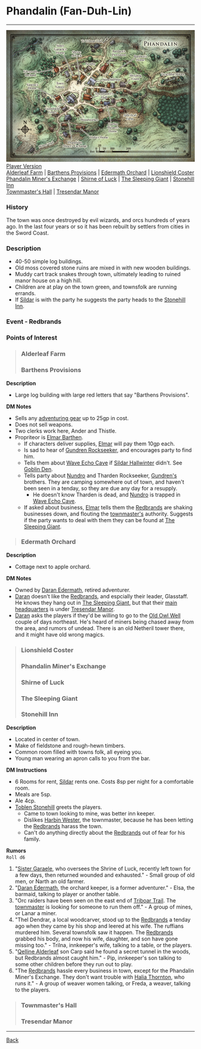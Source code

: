# Phandalin (Fan-Duh-Lin)
---

![Phandalin](./images/phandalin.jpeg)
[Player Version](./images/phandalin-player.jpeg)  
[Alderleaf Farm](#alderleaf-farm) | [Barthens Provisions](#barthens-provisions) | [Edermath Orchard](#edermath-orchard) | [Lionshield Coster](#lionshield-coster)  
[Phandalin Miner's Exchange](#phandalin-miners-exchange) | [Shirne of Luck](#shirne-of-luck) | [The Sleeping Giant](#the-sleeping-giant) | [Stonehill Inn](#stonehill-inn)  
[Townmaster's Hall](#townmasters-hall) | [Tresendar Manor](#tresendar-manor)

### History
The town was once destroyed by evil wizards, and orcs hundreds of years ago. In the last four years or so it has been rebuilt by settlers from cities in the Sword Coast.

### Description
 - 40-50 simple log buildings.
 - Old moss covered stone ruins are mixed in with new wooden buildings.
 - Muddy cart track snakes through town, ultimately leading to ruined manor house on a high hill.
 - Children are at play on the town green, and townsfolk are running errands.
 - If [Sildar](../npcs/sildar-hallwinter.md) is with the party he suggests the party heads to the [Stonehill Inn](#stonehill-inn).

 ### **Event - Redbrands**

### Points of Interest
>### Alderleaf Farm
>### Barthens Provisions
**Description**
- Large log building with large red letters that say "Barthens Provisions".

**DM Notes**
- Sells any [adventuring gear](https://5e.tools/quickreference.html#bookref-quick,1,adventuring%20gear) up to 25gp in cost.
- Does not sell weapons.
- Two clerks work here, Ander and Thistle.
- Propriteor is [Elmar Barthen](../npcs/elmar-barthen.md).
  - If characters deliver supplies, [Elmar](../npcs/elmar-barthen.md) will pay them 10gp each.
  - Is sad to hear of [Gundren Rockseeker](../npcs/gundren-rockseeker.md), and encourages party to find him.
  - Tells them about [Wave Echo Cave](../locations/wave-echo-cave.md) if [Sildar Hallwinter](../npcs/sildar-hallwinter.md) didn't. See [Goblin Den](../locations/cragmaw-hideout.md#6-goblin-den).
  - Tells party about [Nundro](../npcs/nundro-rockseeker.md) and Tharden Rockseeker, [Gundren's](../npcs/gundren-rockseeker.md) brothers. They are camping somewhere out of town, and haven't been seen in a tenday, so they are due any day for a resupply.
    - He doesn't know Tharden is dead, and [Nundro](../npcs/nundro-rockseeker.md) is trapped in [Wave Echo Cave](../locations/wave-echo-cave.md).
  - If asked about business, [Elmar](../npcs/elmar-barthen.md) tells them the [Redbrands](#event---redbrands) are shaking businesses down, and flouting the [townmaster's](#townmasters-hall) authority. Suggests if the party wants to deal with them they can be found at [The Sleeping Giant](#the-sleeping-giant).

>### Edermath Orchard
**Description**
- Cottage next to apple orchard.

**DM Notes**
- Owned by [Daran Edermath](../npcs/daran-edermath.md), retired adventurer.
- [Daran](../npcs/daran-edermath.md) doesn't like the [Redbrands](#event---redbrands), and espcially their leader, Glasstaff. He knows they hang out in [The Sleeping Giant](#the-sleeping-giant), but that their [main headquarters](../locations/redbrand-hideout.md) is under [Tresendar Manor](#tresendar-manor).
- [Daran](../npcs/daran-edermath.md) asks the players if they'd be willing to go to the [Old Owl Well](../locations/old-owl-well.md) couple of days northeast. He's heard of miners being chased away from the area, and rumors of undead. There is an old Netheril tower there, and it might have old wrong magics.

>### Lionshield Coster
>### Phandalin Miner's Exchange
>### Shirne of Luck
>### The Sleeping Giant
>### Stonehill Inn
**Description**
- Located in center of town.
- Make of fieldstone and rough-hewn timbers.
- Common room filled with towns folk, all eyeing you.
- Young man wearing an apron calls to you from the bar.

**DM Instructions**
- 6 Rooms for rent, [Sildar](../npcs/sildar-hallwinter.md) rents one. Costs 8sp per night for a comfortable room.
- Meals are 5sp.
- Ale 4cp.
- [Toblen Stonehill](../npcs/toblen-stonehill.md) greets the players.
  - Came to town looking to mine, was better inn keeper.
  - Dislikes [Harbin Wester](../npcs/harbin-wester.md), the townmaster, because he has been letting the [Redbrands](#event---redbrands) harass the town.
  - Can't do anything directly about the [Redbrands](#event---redbrands) out of fear for his family.

**Rumors**  
`Roll d6`
 1. "[Sister Garaele](../npcs/sister-garaele.md), who oversees the Shrine of Luck, recently left town for a few days, then returned wounded and exhausted." - Small group of old men, or Narth an old farmer.
 2. "[Daran Edermath](../npcs/daran-edermath.md), the orchard keeper, is a former adventurer." - Elsa, the barmaid, talking to player or another table.
 3. "Orc raiders have been seen on the east end of [Triboar Trail](../locations/triboar-trail.md). The [townmaster](#townmasters-hall) is looking for someone to run them off." - A group of mines, or Lanar a miner.
 4. "Thel Dendrar, a local woodcarver, stood up to the [Redbrands](#event---redbrands) a tenday ago when they came by his shop and leered at his wife. The ruffians murdered him. Several townsfolk saw it happen. The [Redbrands](#event---redbrands) grabbed his body, and now his wife, daughter, and son have gone missing too." - Trilna, innkeeper's wife, talking to a table, or the players.
 5. "[Qelline Alderleaf](../npcs/qelline-alderleaf.md) son Carp said he found a secret tunnel in the woods, but Redbrands almost caught him." - Pip, innkeeper's son talking to some other children before they run out to play.
 6. "The [Redbrands](#event---redbrands) hassle every business in town, except for the Phandalin Miner's Exchange. They don't want trouble with [Halia Thornton](../npcs/halia-thornton.md), who runs it." - A group of weaver women talking, or Freda, a weaver, talking to the players.
>### Townmaster's Hall
>### Tresendar Manor

---
[Back](./locations.md)